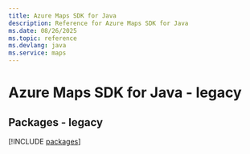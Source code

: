```yaml
---
title: Azure Maps SDK for Java
description: Reference for Azure Maps SDK for Java
ms.date: 08/26/2025
ms.topic: reference
ms.devlang: java
ms.service: maps
---
```

# Azure Maps SDK for Java - legacy
## Packages - legacy
[!INCLUDE [packages](maps-index.md)]